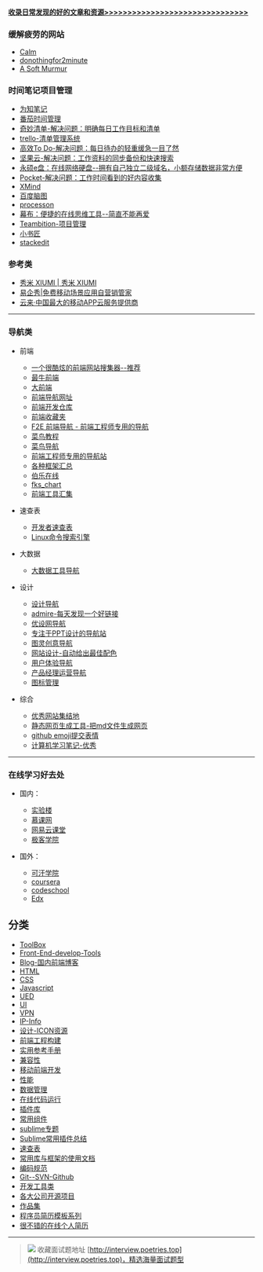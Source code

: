 #### [收录日常发现的好的文章和资源>>>>>>>>>>>>>>>>>>>>>>>>>>>>>>>](https://github.com/poetries/mywiki/issues)


### 缓解疲劳的网站

- [Calm](https://www.calm.com/)
- [donothingfor2minute](http://www.donothingfor2minutes.com/)
- [A Soft Murmur](http://asoftmurmur.com/)


### 时间笔记项目管理

- [为知笔记](http://www.wiz.cn/)
- [番茄时间管理](http://alloyteam.github.io/AlloyTimer/)
- [奇妙清单-解决问题：明确每日工作目标和清单](https://www.wunderlist.com/zh/)
- [trello-清单管理系统](https://trello.com/)
- [高效To Do-解决问题：每日待办的轻重缓急一目了然](http://www.gxtodo.com/)
- [坚果云-解决问题：工作资料的同步备份和快速搜索](https://www.jianguoyun.com/)
- [永硕e盘：在线网络硬盘--拥有自己独立二级域名，小额存储数据非常方便](http://www.ys168.com/)
- [Pocket-解决问题：工作时间看到的好内容收集](https://getpocket.com/)
- [XMind](http://www.xmindchina.net/)
- [百度脑图](http://naotu.baidu.com/)
- [processon](https://www.processon.com)
- [幕布：便捷的在线思维工具--简直不能再爱](http://mubu.io/)
- [Teambition-项目管理](https://www.teambition.com)
- [小书匠](http://markdown.xiaoshujiang.com/)
- [stackedit](https://stackedit.io/editor)


### 参考类

- [秀米 XIUMI | 秀米 XIUMI](http://xiumi.us/) 
- [易企秀|免费移动场景应用自营销管家](http://eqxiu.com/#/home)
- [云来·中国最大的移动APP云服务提供商](http://www.liveapp.cn/)

---

### 导航类

- 前端

  - [一个很酷炫的前端网站搜集器--推荐](http://jsdig.com/)
  - [最牛前端](http://f2er.club/)
  - [大前端](http://www.daqianduan.com/nav)
  - [前端导航网址](http://caibaojian.com/links)
  - [前端开发仓库 ](http://code.ciaoca.com/)
  - [前端收藏夹](http://collect.w3ctrain.com/)
  - [F2E 前端导航 - 前端工程师专用的导航](http://f2e.im/static/pages/nav/index.html)
  - [菜鸟教程](http://www.runoob.com/)
  - [菜鸟导航](http://www.runoob.com/w3cnav)
  - [前端工程师专用的导航站](http://www.css88.com/nav/)
  - [各种框架汇总](https://www.awesomes.cn/repos/Applications/Frameworks)
  - [伯乐在线](http://hao.jobbole.com/#rd)
  - [fks_chart](http://html5ify.com/fks/fks_chart/)
  - [前端工具汇集](http://www.w3cplus.com/source/front-end-developer-excellent-tool.html)
  
- 速查表

  - [开发者速查表](http://devhints.cn/)
  - [Linux命令搜索引擎](http://wangchujiang.com/linux-command/)
  
- 大数据
 
  - [大数据工具导航](http://hao.199it.com/)

- 设计

  - [设计导航](http://hao.shejidaren.com/)
  - [admire-每天发现一个好链接](https://admire.so/)
  - [优设网导航](http://hao.uisdc.com/)
  - [专注于PPT设计的导航站](http://hippter.com/)
  - [图灵创意导航](http://turingchina.cn/)
  - [网站设计-自动给出最佳配色](http://www.materialpalette.com/)
  - [用户体验导航 ](http://www.uedh.cn/index.php)
  - [产品经理运营导航](http://dh.woshipm.com/)
  - [图标管理](https://icomoon.io/)
  

- 综合

  - [优秀网站集结地](http://lackar.com/aa/)
  - [静态网页生成工具-把md文件生成网页](http://wangchujiang.com/idoc/)
  - [github emoji提交表情](https://emoji.muan.co/)
  - [计算机学习笔记-优秀](https://cyc2018.github.io/CS-Notes/#/)
  
---

### 在线学习好去处


- 国内：

  - [实验楼](https://www.shiyanlou.com)
  - [慕课网](http://imooc.com)
  - [网易云课堂](http://study.163.com/)
  - [极客学院](http://www.jikexueyuan.com/)

- 国外：

  - [可汗学院](https://www.khanacademy.org/)
  - [coursera](https://www.coursera.org/)
  - [codeschool](https://www.codeschool.com/learn)
  - [Edx](https://www.edx.org/)


## 分类

- [ToolBox](bookmark/Tools.md)
- [Front-End-develop-Tools](bookmark/Front-End-Develop-Tools.md)
- [Blog-国内前端博客](bookmark/Blog.md)
- [HTML](bookmark/HTML.md)
- [CSS](bookmark/CSS.md)
- [Javascript](bookmark/Javascript.md)
- [UED](bookmark/UED.md)
- [UI](bookmark/UI.md)
- [VPN](bookmark/VPN.md)
- [IP-Info](bookmark/IP-Info.md)
- [设计-ICON资源](bookmark/设计.md)
- [前端工程构建](bookmark/前端工程构建.md)
- [实用参考手册](bookmark/实用参考手册API.md)
- [兼容性](bookmark/兼容性.md)
- [移动前端开发](bookmark/移动前端开发.md)
- [性能](bookmark/性能.md)
- [数据管理](bookmark/数据管理.md)
- [在线代码运行](bookmark/在线代码运行.md)
- [插件库](bookmark/插件库.md)	
- [常用组件](bookmark/常用组件.md)
- [sublime专题](bookmark/sublime-text.md)
- [Sublime常用插件总结](bookmark/Sublime常用插件总结.md)
- [速查表](bookmark/速查表.md)
- [常用库与框架的使用文档](bookmark/常用库与框架的使用文档.md)
- [编码规范](bookmark/开发规范.md)
- [Git--SVN-Github](bookmark/Git--SVN-Github.md)
- [开发工具类](bookmark/开发工具类.md)
- [各大公司开源项目](bookmark/各大公司开源项目.md)
- [作品集](bookmark/作品集.md)
- [程序员简历模板系列](https://github.com/hacke2/ResumeSample)
- [很不错的在线个人简历](bookmark/很不错的在线个人简历.md)


---

> ![](http://img-repo.poetries.top/images/20211003165152.png)
> 收藏面试题地址 [http://interview.poetries.top](http://interview.poetries.top)，精选海量面试题型
